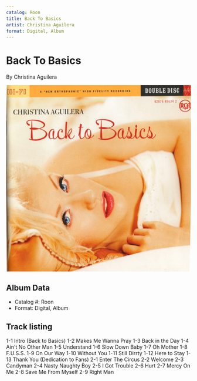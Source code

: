 ```yaml
---
catalog: Roon
title: Back To Basics
artist: Christina Aguilera
format: Digital, Album
---
```


# Back To Basics

By Christina Aguilera

![](../../assets/albumcovers/Christina_Aguilera-Back_To_Basics.png)

## Album Data

- Catalog #: Roon
- Format: Digital, Album


## Track listing


1-1 Intro (Back to Basics)
1-2 Makes Me Wanna Pray
1-3 Back in the Day
1-4 Ain't No Other Man
1-5 Understand
1-6 Slow Down Baby
1-7 Oh Mother
1-8 F.U.S.S.
1-9 On Our Way
1-10 Without You
1-11 Still Dirrty
1-12 Here to Stay
1-13 Thank You (Dedication to Fans)
2-1 Enter The Circus
2-2 Welcome
2-3 Candyman
2-4 Nasty Naughty Boy
2-5 I Got Trouble
2-6 Hurt
2-7 Mercy On Me
2-8 Save Me From Myself
2-9 Right Man

